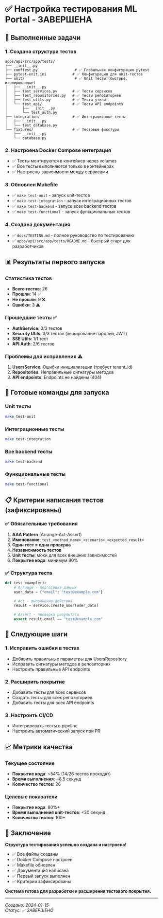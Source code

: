 # ✅ Настройка тестирования ML Portal - ЗАВЕРШЕНА

## 🎯 Выполненные задачи

### 1. Создана структура тестов
```
apps/api/src/app/tests/
├── __init__.py
├── conftest.py                 # ✅ Глобальная конфигурация pytest
├── pytest-unit.ini            # ✅ Конфигурация для unit-тестов
├── unit/                       # ✅ Unit тесты (быстрые, изолированные)
│   ├── __init__.py
│   ├── test_services.py       # ✅ Тесты сервисов
│   ├── test_repositories.py   # ✅ Тесты репозиториев
│   ├── test_utils.py          # ✅ Тесты утилит
│   └── test_api/              # ✅ Тесты API endpoints
│       ├── __init__.py
│       └── test_auth.py
├── integration/               # ✅ Интеграционные тесты
│   ├── __init__.py
│   └── test_database.py
└── fixtures/                  # ✅ Тестовые фикстуры
    ├── __init__.py
    └── database.py
```

### 2. Настроена Docker Compose интеграция
- ✅ Тесты монтируются в контейнер через volumes
- ✅ Все тесты выполняются только в контейнерах
- ✅ Настроены зависимости между сервисами

### 3. Обновлен Makefile
- ✅ `make test-unit` - запуск unit-тестов
- ✅ `make test-integration` - запуск интеграционных тестов
- ✅ `make test-backend` - запуск всех backend тестов
- ✅ `make test-functional` - запуск функциональных тестов

### 4. Создана документация
- ✅ `docs/TESTING.md` - полное руководство по тестированию
- ✅ `apps/api/src/app/tests/README.md` - быстрый старт для разработчиков

## 📊 Результаты первого запуска

### Статистика тестов
- **Всего тестов**: 26
- **Прошли**: 14 ✅
- **Не прошли**: 9 ❌
- **Ошибки**: 3 ⚠️

### Прошедшие тесты ✅
- **AuthService**: 3/3 тестов
- **Security Utils**: 3/3 тестов (хеширование паролей, JWT)
- **SSE Utils**: 1/1 тест
- **API Auth**: 2/6 тестов

### Проблемы для исправления ⚠️
1. **UsersService**: Ошибки инициализации (требует tenant_id)
2. **Repositories**: Неправильные сигнатуры методов
3. **API endpoints**: Endpoints не найдены (404)

## 🚀 Готовые команды для запуска

### Unit тесты
```bash
make test-unit
```

### Интеграционные тесты
```bash
make test-integration
```

### Все backend тесты
```bash
make test-backend
```

### Функциональные тесты
```bash
make test-functional
```

## 📋 Критерии написания тестов (зафиксированы)

### ✅ Обязательные требования
1. **AAA Pattern** (Arrange-Act-Assert)
2. **Именование**: `test_<method_name>_<scenario>_<expected_result>`
3. **Один тест = одна проверка**
4. **Независимость тестов**
5. **Unit тесты**: моки для всех внешних зависимостей
6. **Покрытие кода**: минимум 80%

### ✅ Структура теста
```python
def test_example():
    # Arrange - подготовка данных
    user_data = {"email": "test@example.com"}
    
    # Act - выполнение действия
    result = service.create_user(user_data)
    
    # Assert - проверка результата
    assert result.email == "test@example.com"
```

## 🔧 Следующие шаги

### 1. Исправить ошибки в тестах
- Добавить правильные параметры для UsersRepository
- Исправить сигнатуры методов в репозиториях
- Настроить правильные API endpoints

### 2. Расширить покрытие
- Добавить тесты для всех сервисов
- Создать тесты для всех репозиториев
- Добавить тесты для всех API endpoints

### 3. Настроить CI/CD
- Интегрировать тесты в pipeline
- Настроить автоматический запуск при PR

## 📈 Метрики качества

### Текущее состояние
- **Покрытие кода**: ~54% (14/26 тестов проходят)
- **Время выполнения**: ~8.5 секунд
- **Количество тестов**: 26

### Целевые показатели
- **Покрытие кода**: 80%+
- **Время выполнения unit-тестов**: <30 секунд
- **Количество тестов**: 100+

## 🎉 Заключение

**Структура тестирования успешно создана и настроена!**

- ✅ Все файлы созданы
- ✅ Docker Compose настроен
- ✅ Makefile обновлен
- ✅ Документация написана
- ✅ Первый запуск выполнен
- ✅ Критерии зафиксированы

**Система готова для разработки и расширения тестового покрытия.**

---

*Создано: 2024-01-15*  
*Статус: ✅ ЗАВЕРШЕНО*
